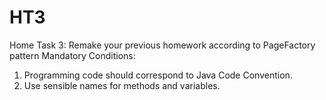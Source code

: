 # HT3

Home Task 3:
Remake your previous homework according to PageFactory pattern
Mandatory Conditions:
1) Programming code should correspond to Java Code Convention.
2) Use sensible names for methods and variables.
